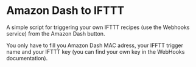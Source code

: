 # Amazon Dash to IFTTT 
A simple script for triggering your own IFTTT recipes (use the Webhooks service) from the Amazon Dash button.  

You only have to fill you Amazon Dash MAC adress, your IFFTT trigger name and your IFTTT key (you can find your own key in the WebHooks documentation).


